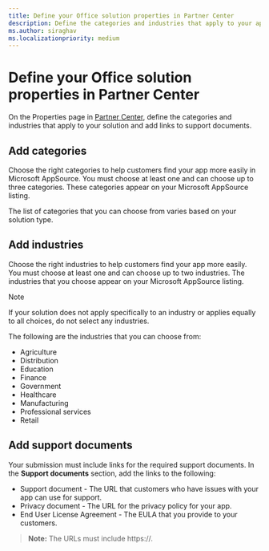 ```yaml
---
title: Define your Office solution properties in Partner Center
description: Define the categories and industries that apply to your app and add links to support documents.
ms.author: siraghav
ms.localizationpriority: medium
---
```


# Define your Office solution properties in Partner Center

On the Properties page in [Partner Center](https://partner.microsoft.com/dashboard/office/overview), define the categories and industries that apply to your solution and add links to support documents.

## Add categories

Choose the right categories to help customers find your app more easily in Microsoft AppSource. You must choose at least one and can choose up to three categories. These categories appear on your Microsoft AppSource listing.

The list of categories that you can choose from varies based on your solution type. 

## Add industries

Choose the right industries to help customers find your app more easily. You must choose at least one and can choose up to two industries. The industries that you choose appear on your Microsoft AppSource listing.

> [!NOTE] 
> If your solution does not apply specifically to an industry or applies equally to all choices, do not select any industries. 

The following are the industries that you can choose from:

- Agriculture
- Distribution
- Education
- Finance
- Government
- Healthcare
- Manufacturing
- Professional services
- Retail

## Add support documents

Your submission must include links for the required support documents. In the **Support documents** section, add the links to the following:

- Support document - The URL that customers who have issues with your app can use for support. 
- Privacy document - The URL for the privacy policy for your app. 
- End User License Agreement - The EULA that you provide to your customers.

>**Note:** The URLs must include https://. 
